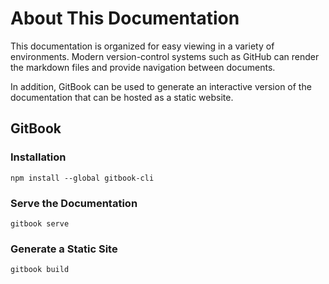 # About This Documentation

This documentation is organized for easy viewing in a variety of environments. Modern version-control systems such as GitHub can render the markdown files and provide navigation between documents.

In addition, GitBook can be used to generate an interactive version of the documentation that can be hosted as a static website.

## GitBook

### Installation

```
npm install --global gitbook-cli
```

### Serve the Documentation

```
gitbook serve
```

### Generate a Static Site

```
gitbook build
```